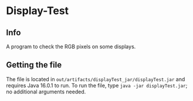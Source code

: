 # Display-Test
## Info
A program to check the RGB pixels on some displays.

## Getting the file
The file is located in `out/artifacts/displayTest_jar/displayTest.jar` and requires Java 16.0.1 to run.
To run the file, type `java -jar displayTest.jar`; no additional arguments needed.
